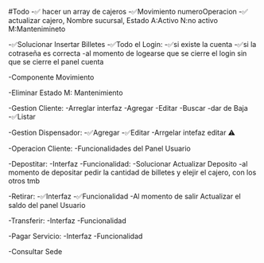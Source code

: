 #Todo
-✅ hacer un array de cajeros
-✅Movimiento numeroOperacion
-✅ actualizar cajero, Nombre sucursal, Estado A:Activo N:no activo M:Mantenimineto

-✅Solucionar Insertar Billetes
-✅Todo el Login:
-✅si existe la cuenta
-✅si la cotraseña es correcta
-al momento de logearse que se cierre el login sin que se cierre el panel cuenta

-Componente Movimiento

-Eliminar Estado M: Mantenimiento

-Gestion Cliente:
-Arreglar interfaz
-Agregar
-Editar
-Buscar
-dar de Baja
-✅Listar

-Gestion Dispensador:
-✅Agregar
-✅Editar
-Arrgelar intefaz editar ⚠️

-Operacion Cliente:
-Funcionalidades del Panel Usuario

-Depostitar:
-Interfaz
-Funcionalidad:
-Solucionar Actualizar Deposito
-al momento de depositar pedir la cantidad de billetes y elejir el cajero, con los otros tmb

-Retirar:
-✅Interfaz
-✅Funcionalidad
-Al momento de salir Actualizar el saldo del panel Usuario

-Transferir:
-Interfaz
-Funcionalidad

-Pagar Servicio:
-Interfaz
-Funcionalidad

-Consultar Sede
